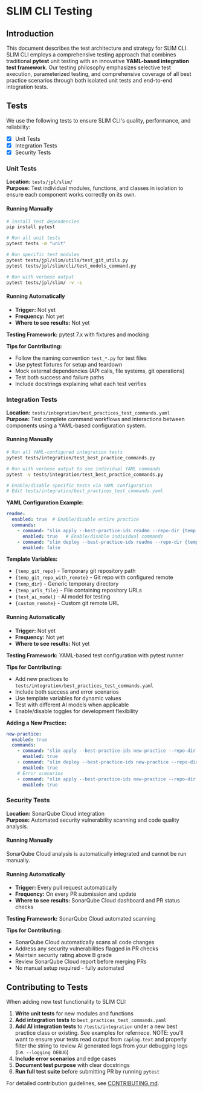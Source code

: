 # SLIM CLI Testing

## Introduction
This document describes the test architecture and strategy for SLIM CLI. SLIM CLI employs a comprehensive testing approach that combines traditional **pytest** unit testing with an innovative **YAML-based integration test framework**. Our testing philosophy emphasizes selective test execution, parameterized testing, and comprehensive coverage of all best practice scenarios through both isolated unit tests and end-to-end integration tests.

## Tests

We use the following tests to ensure SLIM CLI's quality, performance, and reliability:

- [x] Unit Tests
- [x] Integration Tests
- [x] Security Tests
<!-- - [ ] Add any additional test categories that are relevant to your project -->

### Unit Tests

**Location:** `tests/jpl/slim/`  
**Purpose:** Test individual modules, functions, and classes in isolation to ensure each component works correctly on its own.

#### Running Manually

```bash
# Install test dependencies
pip install pytest

# Run all unit tests
pytest tests -m "unit"

# Run specific test modules
pytest tests/jpl/slim/utils/test_git_utils.py
pytest tests/jpl/slim/cli/test_models_command.py

# Run with verbose output
pytest tests/jpl/slim/ -v -s

```

#### Running Automatically
- **Trigger:** Not yet
- **Frequency:** Not yet
- **Where to see results:** Not yet

**Testing Framework:** pytest 7.x with fixtures and mocking

**Tips for Contributing:**
- Follow the naming convention `test_*.py` for test files
- Use pytest fixtures for setup and teardown
- Mock external dependencies (API calls, file systems, git operations)
- Test both success and failure paths
- Include docstrings explaining what each test verifies

### Integration Tests

**Location:** `tests/integration/best_practices_test_commands.yaml`  
**Purpose:** Test complete command workflows and interactions between components using a YAML-based configuration system.

#### Running Manually

```bash
# Run all YAML-configured integration tests
pytest tests/integration/test_best_practice_commands.py

# Run with verbose output to see individual YAML commands
pytest -v tests/integration/test_best_practice_commands.py

# Enable/disable specific tests via YAML configuration
# Edit tests/integration/best_practices_test_commands.yaml
```

**YAML Configuration Example:**
```yaml
readme:
  enabled: true  # Enable/disable entire practice
  commands:
    - command: "slim apply --best-practice-ids readme --repo-dir {temp_git_repo}"
      enabled: true   # Enable/disable individual commands
    - command: "slim deploy --best-practice-ids readme --repo-dir {temp_git_repo_with_remote}"
      enabled: false
```

**Template Variables:**
- `{temp_git_repo}` - Temporary git repository path
- `{temp_git_repo_with_remote}` - Git repo with configured remote
- `{temp_dir}` - Generic temporary directory
- `{temp_urls_file}` - File containing repository URLs
- `{test_ai_model}` - AI model for testing
- `{custom_remote}` - Custom git remote URL

#### Running Automatically
- **Trigger:** Not yet
- **Frequency:** Not yet
- **Where to see results:** Not yet

**Testing Framework:** YAML-based test configuration with pytest runner

**Tips for Contributing:**
- Add new practices to `tests/integration/best_practices_test_commands.yaml`
- Include both success and error scenarios
- Use template variables for dynamic values
- Test with different AI models when applicable
- Enable/disable toggles for development flexibility

**Adding a New Practice:**
```yaml
new-practice:
  enabled: true
  commands:
    - command: "slim apply --best-practice-ids new-practice --repo-dir {temp_git_repo}"
      enabled: true
    - command: "slim deploy --best-practice-ids new-practice --repo-dir {temp_git_repo_with_remote}"
      enabled: true
    # Error scenarios
    - command: "slim apply --best-practice-ids new-practice --repo-dir /nonexistent/path"
      enabled: true
```

### Security Tests

**Location:** SonarQube Cloud integration  
**Purpose:** Automated security vulnerability scanning and code quality analysis.

#### Running Manually

SonarQube Cloud analysis is automatically integrated and cannot be run manually.

#### Running Automatically
- **Trigger:** Every pull request automatically
- **Frequency:** On every PR submission and update
- **Where to see results:** SonarQube Cloud dashboard and PR status checks

**Testing Framework:** SonarQube Cloud automated scanning

**Tips for Contributing:**
- SonarQube Cloud automatically scans all code changes
- Address any security vulnerabilities flagged in PR checks
- Maintain security rating above B grade
- Review SonarQube Cloud report before merging PRs
- No manual setup required - fully automated

## Contributing to Tests

When adding new test functionality to SLIM CLI:

1. **Write unit tests** for new modules and functions
2. **Add integration tests** to `best_practices_test_commands.yaml` 
3. **Add AI integration tests** to `/tests/integration` under a new best practice class or existing. See examples for refernece. NOTE: you'll want to ensure your tests read output from `caplog.text` and properly filter the string to review AI generated logs from your debugging logs (i.e. `--logging DEBUG`)
4. **Include error scenarios** and edge cases
5. **Document test purpose** with clear docstrings
6. **Run full test suite** before submitting PR by running `pytest`

For detailed contribution guidelines, see [CONTRIBUTING.md](CONTRIBUTING.md).
